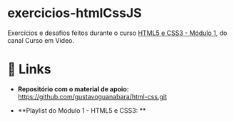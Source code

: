 # exercicios-htmlCssJS

Exercícios e desafios feitos durante o curso [HTML5 e CSS3 - Módulo 1](https://youtube.com/playlist?list=PLHz_AreHm4dkZ9-atkcmcBaMZdmLHft8n), do canal Curso em Vídeo.

# :link: Links

* **Repositório com o material de apoio:** https://github.com/gustavoguanabara/html-css.git

* **Playlist do Módulo 1 - HTML5 e CSS3: **

